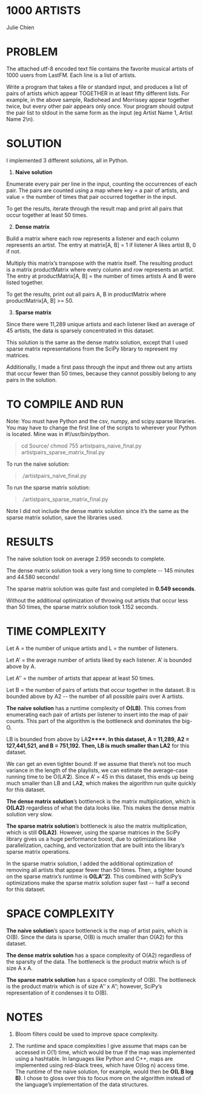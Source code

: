 # 1000 ARTISTS

Julie Chien

# PROBLEM

The attached utf-8 encoded text file contains the favorite musical artists of 1000 users from LastFM. Each line is a list of artists.

Write a program that takes a file or standard input, and produces a list of pairs of artists which appear TOGETHER in at least fifty different lists. For example, in the above sample, Radiohead and Morrissey appear together twice, but every other pair appears only once. Your program should output the pair list to stdout in the same form as the input (eg Artist Name 1, Artist Name 2\n).

# SOLUTION

I implemented 3 different solutions, all in Python. 

1. **Naive solution**

Enumerate every pair per line in the input, counting the occurrences of each pair. The pairs are counted using a map where key = a pair of artists, and value = the number of times that pair occurred together in the input. 

To get the results, iterate through the result map and print all pairs that occur together at least 50 times.

2. **Dense matrix**

Build a matrix where each row represents a listener and each column represents an artist. The entry at matrix[A, B] = 1 if listener A likes artist B, 0 if not. 

Multiply this matrix’s transpose with the matrix itself. The resulting product is a matrix productMatrix where every column and row represents an artist. The entry at productMatrix[A, B] = the number of times artists A and B were listed together.

To get the results, print out all pairs A, B in productMatrix where productMatrix[A, B] >= 50. 

3. **Sparse matrix**

Since there were 11,289 unique artists and each listener liked an average of 45 artists, the data is sparsely concentrated in this dataset. 

This solution is the same as the dense matrix solution, except that I used sparse matrix representations from the SciPy library to represent my matrices. 

Additionally, I made a first pass through the input and threw out any artists that occur fewer than 50 times, because they cannot possibly belong to any pairs in the solution.

# TO COMPILE AND RUN

Note: You must have Python and the csv, numpy, and scipy.sparse libraries. You may have to change the first line of the scripts to wherever your Python is located. Mine was in #!/usr/bin/python.

> cd Source/
> chmod 755 artistpairs_naive_final.py artistpairs_sparse_matrix_final.py

To run the naive solution:

> ./artistpairs_naive_final.py

To run the sparse matrix solution:

> ./artistpairs_sparse_matrix_final.py

Note I did not include the dense matrix solution since it’s the same as the sparse matrix solution, save the libraries used.

# RESULTS

The naive solution took on average 2.959 seconds to complete.

The dense matrix solution took a very long time to complete -- 145 minutes and 44.580 seconds!

The sparse matrix solution was quite fast and completed in **0.549 seconds**. 

Without the additional optimization of throwing out artists that occur less than 50 times, the sparse matrix solution took 1.152 seconds.

# TIME COMPLEXITY

Let A = the number of unique artists and L = the number of listeners.

Let A’ = the average number of artists liked by each listener. A’ is bounded above by A.

Let A’’ = the number of artists that appear at least 50 times.

Let B = the number of pairs of artists that occur together in the dataset. B is bounded above by A2 -- the number of all possible pairs over A artists.

**The naive solution** has a runtime complexity of **O(L****B****)**. This comes from enumerating each pair of artists per listener to insert into the map of pair counts. This part of the algorithm is the bottleneck and dominates the big-O.

LB is bounded from above by LA**2****. **In this dataset, A = 11,289, A2 = 127,441,521, and B = 751,192. Then, LB is much smaller than LA**2** for this dataset.

We can get an even tighter bound: If we assume that there’s not too much variance in the length of the playlists, we can estimate the average-case running time to be O(LA’**2**). Since A’ = 45 in this dataset, this ends up being much smaller than LB and LA**2**, which makes the algorithm run quite quickly for this dataset.

**The dense matrix solution**’s bottleneck is the matrix multiplication, which is **O(LA****2****)** regardless of what the data looks like. This makes the dense matrix solution very slow.

**The sparse matrix solution**’s bottleneck is also the matrix multiplication, which is still **O(LA****2****)**. However, using the sparse matrices in the SciPy library gives us a huge performance boost, due to optimizations like parallelization, caching, and vectorization  that are built into the library’s sparse matrix operations. 

In the sparse matrix solution, I added the additional optimization of removing all artists that appear fewer than 50 times. Then, a tighter bound on the sparse matrix’s runtime is **O(LA’’****2****)**. This combined with SciPy’s optimizations make the sparse matrix solution super fast -- half a second for this dataset.

# SPACE COMPLEXITY

**The naive solution**’s space bottleneck is the map of artist pairs, which is O(B). Since the data is sparse,  O(B) is much smaller than O(A2) for this dataset.

**The dense matrix solution** has a space complexity of O(A2) regardless of the sparsity of the data. The bottleneck is the product matrix which is of size A x A.

**The sparse matrix solution** has a space complexity of O(B). The bottleneck is the product matrix which is of size A’’ x A’’; however, SciPy’s representation of it condenses it to O(B).

# NOTES

1. Bloom filters could be used to improve space complexity.

2. The runtime and space complexities I give assume that maps can be accessed in O(1) time, which would be true if the map was implemented using a hashtable. In languages like Python and C++, maps are implemented using red-black trees, which have O(log n) access time. The runtime of the naive solution, for example, would then be **O(L B log B)**. I chose to gloss over this to focus more on the algorithm instead of the language’s implementation of the data structures.

